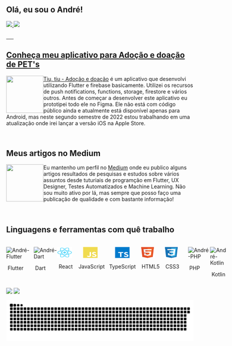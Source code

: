 ## Olá, eu sou o André!


 <div>
  <a href="https://github.com/AndreDrummer">
  <img height="180em" src="https://github-readme-stats.vercel.app/api?username=AndreDrummer&show_icons=true&theme=dark&include_all_commits=true&count_private=true"/>
  <img height="180em" src="https://github-readme-stats.vercel.app/api/top-langs/?username=AndreDrummer&layout=compact&langs_count=7&theme=dark"/>
</div>
 
&nbsp; &nbsp; &nbsp;

<div>
  <h2>Conheça meu aplicativo para Adoção e doação de PET's</h2>
 <p><a href="https://play.google.com/store/apps/details?id=com.anjasolutions.tiutiu&hl=pt_BR&gl=US"><img align="left" src="https://play-lh.googleusercontent.com/vKhzQDu77_d9-dXOSU6dNcgldCxO8IPphFWJSnnhv66bEZ6ZTUJGETmkFhbjHd92KQJK=w480-h960-rw" width="100" height="100"/>Tiu, tiu - Adoção e doação</a> é um aplicativo que desenvolvi utilizando Flutter e firebase basicamente. Utilizei os recursos de push notifications, functions, storage, firestore e vários outros. Antes de começar a desenvolver este aplicativo eu prototipei todo ele no Figma. Ele não está com código público ainda e atualmente está disponível apenas para Android, mas neste segundo semestre de 2022 estou trabalhando em uma atualização onde irei lançar a versão iOS na Apple Store.</p>
</div>
 
&nbsp; &nbsp; &nbsp;
 
<div>
  <h2>Meus artigos no Medium</h2>
 <p> Eu mantenho um perfil no <a href="https://medium.com/@andrfelipedrummer"><img align="left" src="https://cdn-icons-png.flaticon.com/512/5968/5968885.png" width="100" height="100"/>Medium</a> onde eu publico alguns artigos resultados de pesquisas e estudos sobre vários assuntos desde tuturiais de programção em Flutter, UX Designer, Testes Automatizados e Machine Learning. Não sou muito ativo por lá, mas sempre que posso faço uma publicação de qualidade e com bastante informação!</p>
</div>
 
&nbsp; &nbsp; &nbsp;

<h2>Linguagens e ferramentas com quê trabalho</h2>
 
<div style="display: flex; align: center">
    <div style="display: table"><br>
        <img align="center" alt="André-Flutter" height="30" width="40"
            src="https://user-images.githubusercontent.com/36930816/128072587-51be9299-a6d5-4312-b074-ec10f1db4669.png">
        <p>&nbsp;Flutter&nbsp;&nbsp;&nbsp;&nbsp;&nbsp;&nbsp;&nbsp;</p>
    </div>
    <div style="display: table"><br>
        <img align="center" alt="André-Dart" height="30" width="40"
            src="https://user-images.githubusercontent.com/36930816/128072659-3f2ea617-74a9-45e9-9aab-6133c66ebbd6.png">
        <p>&nbsp;Dart&nbsp;&nbsp;&nbsp;&nbsp;&nbsp;&nbsp;&nbsp;&nbsp;</p>
    </div>
    <div style="display: table"><br>
        <img align="center" alt="André-React" height="30" width="40"
            src="https://raw.githubusercontent.com/devicons/devicon/master/icons/react/react-original.svg">
        <p>&nbsp;React&nbsp;&nbsp;&nbsp;</p>
    </div>
    <div style="display: table"><br>
    &nbsp;&nbsp;&nbsp;
        <img align="center" alt="André-Js" height="30" width="40"
            src="https://raw.githubusercontent.com/devicons/devicon/master/icons/javascript/javascript-plain.svg">
        <p>&nbsp;JavaScript&nbsp;&nbsp;</p>
    </div>
    <div style="display: table"><br>
    &nbsp;&nbsp;&nbsp;&nbsp;
        <img align="center" alt="André-Ts" height="30" width="40"
            src="https://raw.githubusercontent.com/devicons/devicon/master/icons/typescript/typescript-plain.svg">
        <p>&nbsp;TypeScript&nbsp;&nbsp;&nbsp;</p>
    </div>
    <div style="display: table"><br>
        <img align="center" alt="André-HTML" height="30" width="40"
            src="https://raw.githubusercontent.com/devicons/devicon/master/icons/html5/html5-original.svg">
        <p>&nbsp;HTML5&nbsp;&nbsp;&nbsp;</p>
    </div>
    <div style="display: table"><br>
        <img align="center" alt="André-CSS" height="30" width="40"
            src="https://raw.githubusercontent.com/devicons/devicon/master/icons/css3/css3-original.svg">
        <p>&nbsp;CSS3&nbsp;&nbsp;&nbsp;&nbsp;&nbsp;&nbsp;</p>
    </div>
    <div style="display: table"><br>
        <img align="center" alt="André-PHP" height="30" width="40"
            src="https://user-images.githubusercontent.com/36930816/128073221-5ee898e3-9555-44ec-890f-64ca5a2e493c.png">
        <p>&nbsp;PHP&nbsp;&nbsp;&nbsp;&nbsp;&nbsp;&nbsp;&nbsp;</p>
    </div>
    <div style="display: table"><br>
        <img align="center" alt="André-Kotlin" height="30" width="30"
            src="https://user-images.githubusercontent.com/36930816/128072780-4418617f-2f13-4449-ac81-d459f2cccc86.png">
        <p>&nbsp;Kotlin&nbsp;</p>
    </div>
</div>
 
  <a href = "mailto:anprofelipe@"><img src="https://img.shields.io/badge/-Gmail-%23333?style=for-the-badge&logo=gmail&logoColor=white" target="_blank"></a>
  <a href="https://www.linkedin.com/in/andre-mobile-developer/" target="_blank"><img src="https://img.shields.io/badge/-LinkedIn-%230077B5?style=for-the-badge&logo=linkedin&logoColor=white" target="_blank"></a> 
 
  ![Snake animation](https://github.com/AndreDrummer/AndreDrummer/blob/output/github-contribution-grid-snake.svg)
 
</div>
